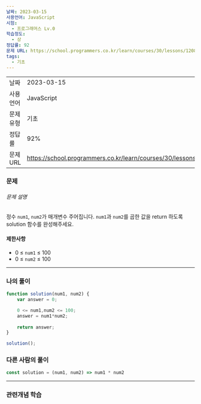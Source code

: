 ```yaml
---
날짜: 2023-03-15
사용언어: JavaScript
시험:
  - 프로그래머스 Lv.0
학습정도:
  - 상
정답률: 92
문제 URL: https://school.programmers.co.kr/learn/courses/30/lessons/120804
tags:
  - 기초
---
```

|        |                                                                  |
| ------ | ---------------------------------------------------------------- |
| 날짜     | 2023-03-15                                                       |
| 사용 언어  | JavaScript                                                       |
| 문제 유형  | 기초                                                               |
| 정답률    | 92%                                                              |
| 문제 URL | https://school.programmers.co.kr/learn/courses/30/lessons/120804 |

### 문제

###### 문제 설명

정수 `num1`, `num2`가 매개변수 주어집니다. `num1`과 `num2`를 곱한 값을 return 하도록 solution 함수를 완성해주세요.

#### 제한사항

- 0 ≤ `num1` ≤ 100
- 0 ≤ `num2` ≤ 100

---

### 나의 풀이

```JavaScript
function solution(num1, num2) {
    var answer = 0;

    0 <= num1,num2 <= 100;
    answer = num1*num2;
    
    return answer;
}

solution();
```

### 다른 사람의 풀이

```JavaScript
const solution = (num1, num2) => num1 * num2
```

---
### 관련개념 학습

